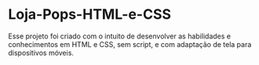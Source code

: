 # Loja-Pops-HTML-e-CSS
Esse projeto foi criado com o intuito de desenvolver as habilidades e conhecimentos em HTML e CSS, sem script, e com adaptação de tela para dispositivos móveis.
